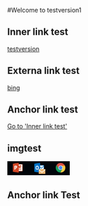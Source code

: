 #Welcome to testversion1

## Inner link test
[testversion](testversion.md)

## Externa link test
[bing](http://www.bing.com)

## Anchor link test
[Go to 'Inner link test'](#AnchorText)   

## imgtest
![image](./images/1.png)

## <a id="AnchorText"> </a>Anchor link Test
